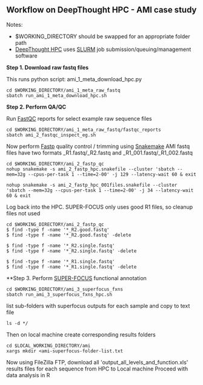## Workflow on DeepThought HPC - AMI case study

Notes:
- $WORKING_DIRECTORY should be swapped for an appropriate folder path
- [DeepThought HPC](https://deepthoughtdocs.flinders.edu.au/en/latest/) uses [SLURM](https://deepthoughtdocs.flinders.edu.au/en/latest/SLURM/SLURMIntro.html) job submission/queuing/management software

**Step 1. Download raw fastq files**

This runs python script: ami_1_meta_download_hpc.py

```Shell
cd $WORKING_DIRECTORY/ami_1_meta_raw_fastq
sbatch run_ami_1_meta_download_hpc.sh
```

**Step 2. Perform QA/QC**

Run [FastQC](https://www.bioinformatics.babraham.ac.uk/projects/fastqc/) reports for select example raw sequence files

```Shell
cd $WORKING_DIRECTORY/ami_1_meta_raw_fastq/fastqc_reports
sbatch ami_2_fastqc_inspect_eg.sh
```

Now perform [Fastp](https://github.com/OpenGene/fastp) quality control / trimming using [Snakemake](https://snakemake.github.io/)
AMI fastq files have two formats _R1.fastq/_R2.fastq and _R1_001.fastq/_R1_002.fastq 

```Shell 
cd $WORKING_DIRECTORY/ami_2_fastp_qc
nohup snakemake -s ami_2_fastp_hpc.snakefile --cluster 'sbatch --mem=32g --cpus-per-task 1 --time=2-00' -j 129 --latency-wait 60 & exit

nohup snakemake -s ami_2_fastp_hpc_001files.snakefile --cluster 'sbatch --mem=32g --cpus-per-task 1 --time=2-00' -j 34 --latency-wait 60 & exit
```

Log back into the HPC. SUPER-FOCUS only uses good R1 files, so cleanup files not used
```Shell
cd $WORKING_DIRECTORY/ami_2_fastp_qc
$ find -type f -name '*_R2.good.fastq'
$ find -type f -name '*_R2.good.fastq' -delete

$ find -type f -name '*_R2.single.fastq'
$ find -type f -name '*_R2.single.fastq' -delete

$ find -type f -name '*_R1.single.fastq'
$ find -type f -name '*_R1.single.fastq' -delete
```

**Step 3. Perform [SUPER-FOCUS](https://github.com/metageni/SUPER-FOCUS) functional annotation


```Shell
cd $WORKING_DIRECTORY/ami_3_superfocus_fxns
sbatch run_ami_3_superfocus_fxns_hpc.sh
```
list sub-folders with superfocus outputs for each sample and copy to text file
```Shell
ls -d */
```
Then on local machine create corresponding results folders
```Shell
cd $LOCAL_WORKING_DIRECTORY/ami
xargs mkdir <ami-superfocus-folder-list.txt
```

Now using FileZilla FTP, download all 'output_all_levels_and_function.xls' results files for each sequence from HPC to Local machine
Proceed with data analysis in R
